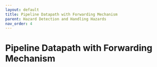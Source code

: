 ```yaml
---
layout: default
title: Pipeline Datapath with Forwarding Mechanism
parent: Hazard Detection and Handling Hazards
nav_order: 4
---
```


# Pipeline Datapath with Forwarding Mechanism
